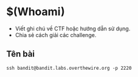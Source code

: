 # $(Whoami)

- Viết ghi chú về CTF hoặc hướng dẫn sử dụng.
- Chia sẻ cách giải các challenge.

## Tên bài
```
ssh bandit@bandit.labs.overthewire.org -p 2220


